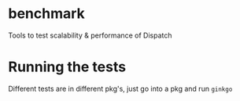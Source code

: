 # benchmark
Tools to test scalability &amp; performance of Dispatch

# Running the tests
Different tests are in different pkg's, just go into a pkg and run `ginkgo`

